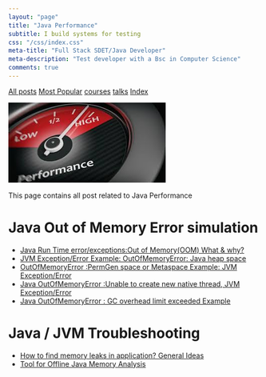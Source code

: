 ```yaml
---
layout: "page"
title: "Java Performance"
subtitle: I build systems for testing
css: "/css/index.css"
meta-title: "Full Stack SDET/Java Developer"
meta-description: "Test developer with a Bsc in Computer Science"
comments: true
---
```

<div class="list-filters">
    <a href="/" class="list-filter filter-selected">All posts</a>
    <a href="/popular" class="list-filter">Most Popular</a>
    <a href="/courses" class="list-filter">courses</a>
	<a href="/talks" class="list-filter">talks</a>
    <a href="/tags" class="list-filter">Index</a>
</div>

![image](/images/performance-analysis/jvm-performance.jpg)

This page contains all post related to Java Performance
# Java Out of Memory Error simulation
- [Java Run Time error/exceptions:Out of Memory(OOM) What & why?](https://sarkershantonu.github.io/2015/08/21/java-oom-why/)
- [JVM Exception/Error Example: OutOfMemoryError: Java heap space](https://sarkershantonu.github.io/2015/08/22/java-oom-heap/)
- [OutOfMemoryError :PermGen space or Metaspace Example: JVM Exception/Error](https://sarkershantonu.github.io/2015/08/25/java-oom-permgen-metaspace/)
- [Java OutOfMemoryError :Unable to create new native thread, JVM Exception/Error](https://sarkershantonu.github.io/2015/08/27/java-oom-unable-to-create-new-native-thread/)
- [Java OutOfMemoryError : GC overhead limit exceeded Example](https://sarkershantonu.github.io/2015/08/28/java-oom-gc-overhead/)

# Java / JVM Troubleshooting 
- [How to find memory leaks in application? General Ideas](https://sarkershantonu.github.io/2015/09/03/application-memory-leaks-analysis/)
- [Tool for Offline Java Memory Analysis](http://shantonusarker.blogspot.com/2015/09/java-memory-analysis-heap-dump-tools-ibm-oracle-sun.html)